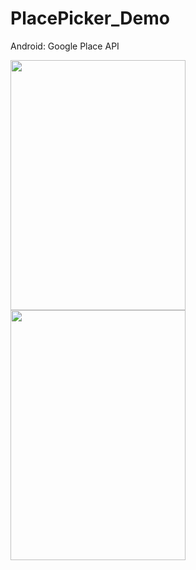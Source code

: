 # PlacePicker_Demo
Android: Google Place API

<img src="http://i.imgur.com/QW8HwS6.png" width="280" height="400" />
<img src="http://i.imgur.com/293V5yk.png" width="280" height="400" />
